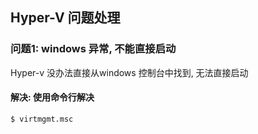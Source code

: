 ## Hyper-V 问题处理

### 问题1: windows 异常, 不能直接启动

Hyper-v 没办法直接从windows 控制台中找到, 无法直接启动

#### 解决:  使用命令行解决

```shell
$ virtmgmt.msc
```


